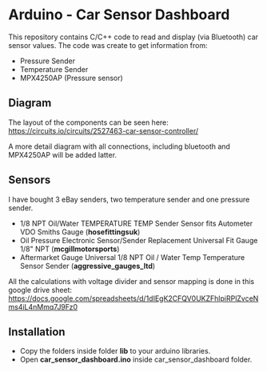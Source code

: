 # Arduino - Car Sensor Dashboard

This repository contains C/C++ code to read and display (via Bluetooth) car sensor values. The code was create to get information from:

- Pressure Sender
- Temperature Sender
- MPX4250AP (Pressure sensor)

## Diagram

The layout of the components can be seen here: https://circuits.io/circuits/2527463-car-sensor-controller/

A more detail diagram with all connections, including bluetooth and MPX4250AP will be added latter.

## Sensors

I have bought 3 eBay senders, two temperature sender and one pressure sender.

* 1/8 NPT Oil/Water TEMPERATURE TEMP Sender Sensor fits Autometer VDO Smiths Gauge (**hosefittingsuk**)
* Oil Pressure Electronic Sensor/Sender Replacement Universal Fit Gauge 1/8" NPT (**mcgillmotorsports**)
* Aftermarket Gauge Universal 1/8 NPT Oil / Water Temp Temperature Sensor Sender (**aggressive_gauges_ltd**)

All the calculations with voltage divider and sensor mapping is done in this google drive sheet: https://docs.google.com/spreadsheets/d/1dIEgK2CFQV0UKZFhlpiRPlZvceNms4iL4nMmq7J9Fz0

## Installation

* Copy the folders inside folder **lib** to your arduino libraries.
* Open **car_sensor_dashboard.ino** inside car_sensor_dashboard folder.
